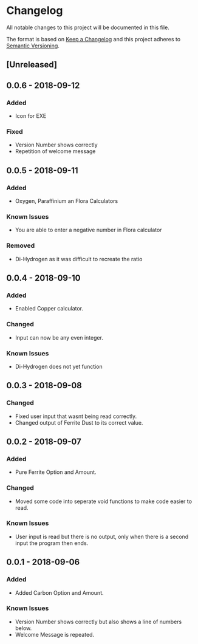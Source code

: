# Changelog
All notable changes to this project will be documented in this file.

The format is based on [Keep a Changelog](http://keepachangelog.com/en/1.0.0/)
and this project adheres to [Semantic Versioning](http://semver.org/spec/v2.0.0.html).

## [Unreleased]
## 0.0.6 - 2018-09-12
### Added
- Icon for EXE

### Fixed
- Version Number shows correctly
- Repetition of welcome message

## 0.0.5 - 2018-09-11
### Added
- Oxygen, Paraffinium an Flora Calculators

### Known Issues
- You are able to enter a negative number in Flora calculator

### Removed
- Di-Hydrogen as it was difficult to recreate the ratio

## 0.0.4 - 2018-09-10
### Added
- Enabled Copper calculator.

### Changed
- Input can now be any even integer.

### Known Issues
- Di-Hydrogen does not yet function

## 0.0.3 - 2018-09-08
### Changed
- Fixed user input that wasnt being read correctly.
- Changed output of Ferrite Dust to its correct value.

## 0.0.2 - 2018-09-07
### Added
- Pure Ferrite Option and Amount.

### Changed
- Moved some code into seperate void functions to make code easier to read.

### Known Issues
- User input is read but there is no output, only when 
there is a second input the program then ends.

## 0.0.1 - 2018-09-06
### Added
- Added Carbon Option and Amount.

### Known Issues
- Version Number shows correctly but also shows a line of numbers below.
- Welcome Message is repeated.


